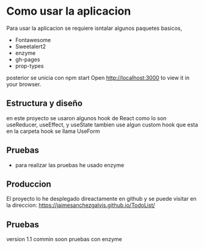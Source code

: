 # Como usar la aplicacion

Para usar la aplicacion se requiere isntalar algunos paquetes basicos, 
- Fontawesome
- Sweetalert2
- enzyme
- gh-pages
- prop-types


posterior se unicia con npm start
Open [http://localhost:3000](http://localhost:3000) to view it in your browser.

## Estructura y diseño

en este proyecto se usaron algunos hook de React como lo son useReducer, useEffect, y useState
tambien use algun custom hook que esta en la carpeta hook se llama UseForm 

## Pruebas
- para realizar las pruebas he usado enzyme

## Produccion
El proyecto lo he desplegado direactamente en github y se puede visitar en la direccion:
https://jaimesanchezgalvis.github.io/TodoList/

## Pruebas
version 1.1 commin soon pruebas con enzyme



